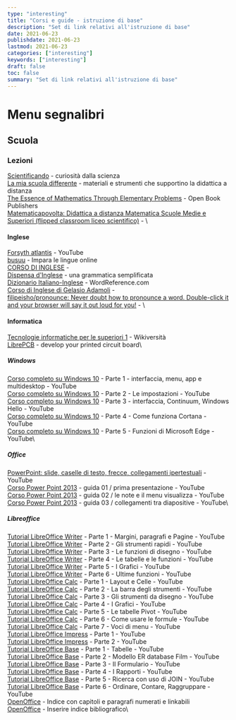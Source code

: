 ```yaml
---
type: "interesting"
title: "Corsi e guide - istruzione di base"
description: "Set di link relativi all'istruzione di base"
date: 2021-06-23
publishdate: 2021-06-23
lastmod: 2021-06-23
categories: ["interesting"]
keywords: ["interesting"]
draft: false
toc: false
summary: "Set di link relativi all'istruzione di base"
---
```


<!-- markdownlint-disable MD012 -->

# Menu segnalibri


## Scuola


### Lezioni

[Scientificando](https://www.tutto-scienze.org/) - curiosità dalla scienza\
[La mia scuola differente](https://www.lamiascuoladifferente.it/) - materiali e strumenti che supportino la didattica a distanza\
[The Essence of Mathematics Through Elementary Problems](https://www.openbookpublishers.com/product/979) - Open Book Publishers\
[Matematicapovolta: Didattica a distanza Matematica Scuole Medie e Superiori (flipped classroom liceo scientifico)](https://www.matematicapovolta.it/index.html) - \

#### Inglese

[Forsyth atlantis](https://www.youtube.com/user/Forsythatlantis) - YouTube\
[busuu](http://www.busuu.com/it) - Impara le lingue online\
[CORSO DI INGLESE](http://www.adamoli.org/gelasio67/) - \
[Dispensa d'Inglese](http://www.lewisdispensa.com/index.html) - una grammatica semplificata\
[Dizionario Italiano-Inglese](http://www.wordreference.com/it/) - WordReference.com\
[Corso di Inglese di Gelasio Adamoli](http://www.adamoli.org/gelasio67/) - \
[filipeisho/pronounce: Never doubt how to pronounce a word. Double-click it and your browser will say it out loud for you!](https://github.com/filipeisho/pronounce) - \

#### Informatica

[Tecnologie informatiche per le superiori 1](https://it.wikiversity.org/wiki/Materia:Tecnologie_informatiche_per_le_superiori_1) - Wikiversità\
[LibrePCB](https://librepcb.org/) - develop your printed circuit board\

##### Windows

[Corso completo su Windows 10](https://www.youtube.com/watch?v=PzkIw9vvamI) - Parte 1 - interfaccia, menu, app e multidesktop - YouTube\
[Corso completo su Windows 10](https://www.youtube.com/watch?v=3M4iGQgLqwg) - Parte 2 - Le impostazioni - YouTube\
[Corso completo su Windows 10](https://www.youtube.com/watch?v=pn8nHqMe9vI) - Parte 3 - interfaccia, Continuum, Windows Hello - YouTube\
[Corso completo su Windows 10](https://www.youtube.com/watch?v=mwLXfS3WSAM) - Parte 4 - Come funziona Cortana - YouTube\
[Corso completo su Windows 10](https://www.youtube.com/watch?v=2ZIDS41A9eA) - Parte 5 - Funzioni di Microsoft Edge - YouTube\

##### Office

[PowerPoint: slide, caselle di testo, frecce, collegamenti ipertestuali](https://www.youtube.com/watch?v=2HAmS7QXtkc) - YouTube\
[Corso Power Point 2013](https://www.youtube.com/watch?v=oxCCWRhYRRo) - guida 01 / prima presentazione - YouTube\
[Corso Power Point 2013](https://www.youtube.com/watch?v=NDC8firp0k4) - guida 02 / le note e il menu visualizza - YouTube\
[Corso Power Point 2013](https://www.youtube.com/watch?v=8cX05x08Fi0) - guida 03 / collegamenti tra diapositive - YouTube\

##### Libreoffice

[Tutorial LibreOffice Writer](https://www.youtube.com/watch?v=W4RfFTiz2Co) - Parte 1 - Margini, paragrafi e Pagine - YouTube\
[Tutorial LibreOffice Writer](https://www.youtube.com/watch?v=0LYiTXtCa48) - Parte 2 - Gli strumenti rapidi - YouTube\
[Tutorial LibreOffice Writer](https://www.youtube.com/watch?v=DSpmr6e4wnU) - Parte 3 - Le funzioni di disegno - YouTube\
[Tutorial LibreOffice Writer](https://www.youtube.com/watch?v=WJPTqNGnLNg) - Parte 4 - Le tabelle e le funzioni - YouTube\
[Tutorial LibreOffice Writer](https://www.youtube.com/watch?v=dK4W7xQ9r3w) - Parte 5 - I Grafici - YouTube\
[Tutorial LibreOffice Writer](https://www.youtube.com/watch?v=RYbP1h_QFHY) - Parte 6 - Ultime funzioni - YouTube\
[Tutorial LibreOffice Calc](https://www.youtube.com/watch?v=zxQ0GRrpAN0) - Parte 1 - Layout e Celle - YouTube\
[Tutorial LibreOffice Calc](https://www.youtube.com/watch?v=jjgYb9nFi1M) - Parte 2 - La barra degli strumenti - YouTube\
[Tutorial LibreOffice Calc](https://www.youtube.com/watch?v=CgZphCobqvQ) - Parte 3 - Gli strumenti da disegno - YouTube\
[Tutorial LibreOffice Calc](https://www.youtube.com/watch?v=zYLIH2SyY0U) - Parte 4 - I Grafici - YouTube\
[Tutorial LibreOffice Calc](https://www.youtube.com/watch?v=C6a37I_Iq2I) - Parte 5 - Le tabelle Pivot - YouTube\
[Tutorial LibreOffice Calc](https://www.youtube.com/watch?v=dKTGXXur8PE) - Parte 6 - Come usare le formule - YouTube\
[Tutorial LibreOffice Calc](https://www.youtube.com/watch?v=uEbuxlj8Tvg) - Parte 7 - Voci di menu - YouTube\
[Tutorial LibreOffice Impress](https://www.youtube.com/watch?v=-gEumLqftLQ) - Parte 1 - YouTube\
[Tutorial LibreOffice Impress](https://www.youtube.com/watch?v=WBNjBsFn2PQ) - Parte 2 - YouTube\
[Tutorial LibreOffice Base](https://www.youtube.com/watch?v=CvmzQ8rjTzc) - Parte 1 - Tabelle - YouTube\
[Tutorial LibreOffice Base](https://www.youtube.com/watch?v=dv83FRIXPjw) - Parte 2 - Modello ER database Film - YouTube\
[Tutorial LibreOffice Base](https://www.youtube.com/watch?v=8uUG-eVBheo) - Parte 3 - Il Formulario - YouTube\
[Tutorial LibreOffice Base](https://www.youtube.com/watch?v=6KQGCowO4IU) - Parte 4 - I Rapporti - YouTube\
[Tutorial LibreOffice Base](https://www.youtube.com/watch?v=O5ZxTxmD60Y) - Parte 5 - Ricerca con uso di JOIN - YouTube\
[Tutorial LibreOffice Base](https://www.youtube.com/watch?v=WELJ7n7y1hc) - Parte 6 - Ordinare, Contare, Raggruppare - YouTube\
[OpenOffice](http://www.informarmy.com/2009/10/indice-su-openoffice-writer-con-titoli.html) - Indice con capitoli e paragrafi numerati e linkabili\
[OpenOffice](http://www.louisedoc.com/lou-it-openoffice-Writer-0181.htm) - Inserire indice bibliografico\
